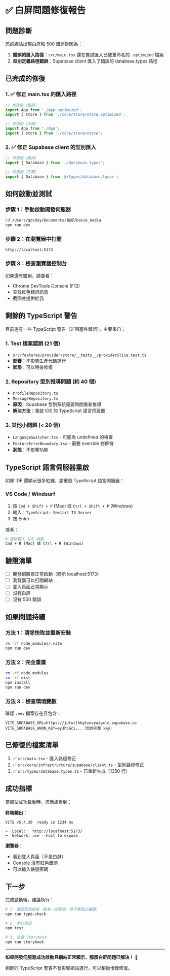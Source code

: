 # ✅ 白屏問題修復報告

## 問題診斷

您的網站出現白屏和 500 錯誤是因為：

1. **錯誤的匯入路徑**：`src/main.tsx` 還在嘗試匯入已被重命名的 `.optimized` 檔案
2. **型別定義路徑錯誤**：Supabase client 匯入了錯誤的 database.types 路徑

## 已完成的修復

### 1. ✅ 修正 main.tsx 的匯入路徑
```typescript
// 修復前（錯誤）
import App from './App.optimized';
import { store } from './core/store/store.optimized';

// 修復後（正確）
import App from './App';
import { store } from './core/store/store';
```

### 2. ✅ 修正 Supabase client 的型別匯入
```typescript
// 修復前（錯誤）
import { Database } from './database.types';

// 修復後（正確）
import { Database } from '@/types/database.types';
```

## 如何啟動並測試

### 步驟 1：手動啟動開發伺服器
```bash
cd /Users/gooday/Documents/最好/basie_media
npm run dev
```

### 步驟 2：在瀏覽器中打開
```
http://localhost:5173
```

### 步驟 3：檢查瀏覽器控制台
如果還有錯誤，請查看：
- Chrome DevTools Console (F12)
- 查找紅色錯誤訊息
- 截圖並提供給我

## 剩餘的 TypeScript 警告

目前還有一些 TypeScript 警告（非阻塞性錯誤），主要來自：

### 1. Test 檔案錯誤 (21 個)
- `src/features/provider/store/__tests__/providerSlice.test.ts`
- **影響**：不影響生產代碼運行
- **狀態**：可以稍後修復

### 2. Repository 型別推導問題 (約 40 個)
- `ProfileRepository.ts`
- `MessageRepository.ts`
- **原因**：Supabase 型別系統需要時間重新推導
- **解決方法**：重啟 IDE 的 TypeScript 語言伺服器

### 3. 其他小問題 (< 20 個)
- `LanguageSwitcher.tsx` - 可能為 undefined 的檢查
- `FeatureErrorBoundary.tsx` - 需要 override 修飾符
- **狀態**：不影響功能

## TypeScript 語言伺服器重啟

如果 IDE 還顯示很多紅線，請重啟 TypeScript 語言伺服器：

### VS Code / Windsurf
1. 按 `Cmd + Shift + P` (Mac) 或 `Ctrl + Shift + P` (Windows)
2. 輸入：`TypeScript: Restart TS Server`
3. 按 Enter

或者：
```bash
# 重新載入 IDE 視窗
Cmd + R (Mac) 或 Ctrl + R (Windows)
```

## 驗證清單

- [ ] 開發伺服器正常啟動（顯示 localhost:5173）
- [ ] 瀏覽器可以打開網站
- [ ] 登入頁面正常顯示
- [ ] 沒有白屏
- [ ] 沒有 500 錯誤

## 如果問題持續

### 方法 1：清除快取並重新安裝
```bash
rm -rf node_modules/.vite
npm run dev
```

### 方法 2：完全重置
```bash
rm -rf node_modules
rm -rf dist
npm install
npm run dev
```

### 方法 3：檢查環境變數
確認 `.env` 檔案存在且包含：
```env
VITE_SUPABASE_URL=https://jufwllhkgtvovyazgxld.supabase.co
VITE_SUPABASE_ANON_KEY=eyJhbGci...（您的完整 key）
```

## 已修復的檔案清單

1. ✅ `src/main.tsx` - 匯入路徑修正
2. ✅ `src/core/infrastructure/supabase/client.ts` - 型別路徑修正
3. ✅ `src/types/database.types.ts` - 已重新生成（1350 行）

## 成功指標

當網站成功啟動時，您應該看到：

**終端輸出**：
```
VITE v5.4.20  ready in 1234 ms

➜  Local:   http://localhost:5173/
➜  Network: use --host to expose
```

**瀏覽器**：
- 看到登入頁面（不是白屏）
- Console 沒有紅色錯誤
- 可以輸入帳號密碼

## 下一步

完成啟動後，建議執行：
```bash
# 1. 確認型別檢查（會有一些警告，但不應阻止編譯）
npm run type-check

# 2. 執行測試
npm test

# 3. 查看 Storybook
npm run storybook
```

---

**如果開發伺服器成功啟動且網站正常顯示，那麼白屏問題已解決！** 🎉

剩餘的 TypeScript 警告不會影響網站運行，可以稍後慢慢修復。
